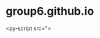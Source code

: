 # group6.github.io

<html>
<head>
<title>ThingSpeak</title>
  
<link rel="stylesheet" href="https://pyscript.net/alpha/pyscript.css" />
<script defer src="https://pyscript.net/alpha/pyscript.js"></script>
</head>


<body>

<py-script src=">

</py-script>
</body>

</html>
